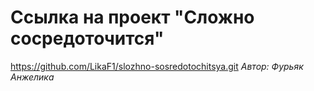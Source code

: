 #  Ссылка на проект "Сложно сосредоточится"
https://github.com/LikaF1/slozhno-sosredotochitsya.git
 *Автор: Фурьяк Анжелика*
